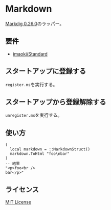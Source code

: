 # Markdown

[Markdig 0.26.0](https://github.com/xoofx/markdig)のラッパー。

## 要件

* [imaoki/Standard](https://github.com/imaoki/Standard)

## スタートアップに登録する

`register.ms`を実行する。

## スタートアップから登録解除する

`unregister.ms`を実行する。

## 使い方

```maxscript
(
  local markdown = ::MarkdownStruct()
  markdown.ToHtml "foo\nbar"
)
-- 結果
"<p>foo<br />
bar</p>"
```

## ライセンス

[MIT License](https://github.com/imaoki/Markdown/blob/main/LICENSE)
